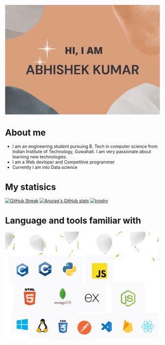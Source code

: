 ![Overview](./img.png)

# About me
- I am an engineering student pursuing B. Tech in computer science from Indian Institute of Technology, Guwahati. I am very passionate about learning new technologies. 
- I am a Web devloper and Competitive programmer
- Currently I am into Data science


# My statisics

[![GitHub Streak](https://github-readme-streak-stats.herokuapp.com/?user=Abhishekkumar2021&theme=vue-dark)](https://git.io/streak-stats)
[![Anurag's GitHub stats](https://github-readme-stats.vercel.app/api?username=Abhishekkumar2021&theme=vue-dark)](https://github.com/anuraghazra/github-readme-stats)
[![trophy](https://github-profile-trophy.vercel.app/?username=Abhishekkumar2021&theme=onedark)](https://github.com/ryo-ma/github-profile-trophy)


# Language and tools familiar with
![Tools](./tools.png)








